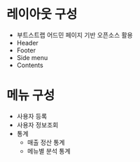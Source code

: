 # 레이아웃 구성
 - 부트스트랩 어드민 페이지 기반 오픈소스 활용
 - Header
 - Footer
 - Side menu
 - Contents

# 메뉴 구성
 - 사용자 등록
 - 사용자 정보조회
 - 통계
   - 매출 정산 통계
   - 메뉴별 분석 통계
 
 
 